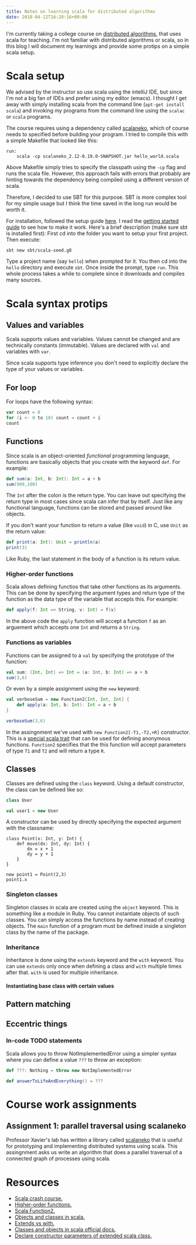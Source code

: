 ```yaml
---
title: Notes on learning scala for distributed algorithms
date: 2018-04-12T16:28:16+09:00
---
```


I'm currently taking a college course on [distributed algorithms](http://www.coord.c.titech.ac.jp/c/distribalgo/), that uses scala for
teaching. I'm not familiar with distributed algorithms or scala, so in this blog I will
document my learnings and provide some protips on a simple scala setup.

# Scala setup

We advised by the instructor so use scala using the intelliJ IDE, but since I'm
not a big fan of IDEs and prefer using my editor (emacs). I thought I get away
with simply installing scala from the command line (`apt-get install scala`)
and invoking my programs from the command line using the `scalac` or `scala`
programs.

The course requires using a dependency called [scalaneko](URL), which of course
needs to specified before building your program. I tried to compile this with
a simple Makefile that looked like this:
```
run:
	scala -cp scalaneko_2.12-0.19.0-SNAPSHOT.jar hello_world.scala
```

Above Makefile simply tries to specify the classpath using the `-cp` flag and runs
the scala file. However, this approach fails with errors that probably are hinting
towards the dependency being compiled using a different version of scala.

Therefore, I decided to use SBT for this purpose. SBT is more complex tool for my
simple usage but I think the time saved in the long run would be worth it.

For installation, followed the setup guide [here](). I read the [getting started guide](https://www.scala-sbt.org/1.x/docs/Getting-Started.html) to see how to make it work.
Here's a brief description (make sure sbt is installed first):
First cd into the folder you want to setup your first project. Then execute:
```
sbt new sbt/scala-seed.g8
```
Type a project name (say `hello`) when prompted for it. You then cd into the `hello`
directory and execute `sbt`. Once inside the prompt, type `run`. This whole process
takes a while to complete since it downloads and compiles many sources.

# Scala syntax protips

## Values and variables

Scala supports values and variables. Values cannot be changed and are technically
constants (immutable). Values are declared with `val` and variables with `var`.

Since scala supports type inference you don't need to explicitly declare the type
of your values or variables.

## For loop

For loops have the following syntax:
``` scala
var count = 0
for (i <- 0 to 10) count = count + i
count
```

## Functions

Since scala is an object-oriented _functional_ programming language, functions are
basically objects that you create with the keyword `def`. For example:
``` scala
def sum(a: Int, b: Int): Int = a + b
sum(900,100)
```
The `Int` after the colon is the return type. You can leave out specifying the
return type in most cases since scala can infer that by itself. Just like any
functional language, functions can be stored and passed around like objects.

If you don't want your function to return a value (like `void`) in C, use `Unit`
as the return value:
``` scala
def print(a: Int): Unit = println(a)
print(3)
```

Like Ruby, the last statement in the body of a function is its return value.

### Higher-order functions

Scala allows defining functios that take other functions as its arguments.
This can be done by specifying the argument types and return type of the function
as the data type of the variable that accepts this. For example:
``` scala
def apply(f: Int => String, v: Int) = f(v)
```
In the above code the `apply` function will accept a function `f` as an arguement
which accepts one `Int` and returns a `String`.

### Functions as variables

Functions can be assigned to a `val` by specifying the prototype of the function:
``` scala
val sum: (Int, Int) => Int = (a: Int, b: Int) => a + b
sum(3,6)
```

Or even by a simple assignment using the `new` keyword:
``` scala
val verboseSum = new Function2[Int, Int, Int] {
    def apply(a: Int, b: Int): Int = a + b
}

verboseSum(3,6)
```

In the assingnment we've used with `new Function2[-T1,-T2,+R]` constructor. This is a
[special scala trait](http://www.scala-lang.org/api/2.9.1/scala/Function2.html) that can be used for
defining anonymous functions. `Function2` specifies that the this function will accept
parameters of type `T1` and `T2` and will return a type `R`.

## Classes

Classes are defined using the `class` keyword. Using a default constructor, the class
can be defined like so:
``` scala
class User

val user1 = new User
```

A constructor can be used by directly specifying the expected argument with the classname:
```
class Point(x: Int, y: Int) {
    def move(dx: Int, dy: Int) {
        dx = x + 1
        dy = y + 1
    }
}

new point1 = Point(2,3)
point1.x
```

### Singleton classes

Singleton classes in scala are created using the `object` keyword. This is something
like a module in Ruby. You cannot instantiate objects of such classes. You can simply
access the functions by name instead of creating objects. The `main` function of a
program must be defined inside a singleton class by the name of the package.

### Inheritance

Inheritance is done using the `extends` keyword and the `with` keyword. You can use
`extends` only once when defining a class and `with` multiple times after that. `with`
is used for multiple inheritance.

#### Instantiating base class with certain values

## Pattern matching

## Eccentric things

### In-code TODO statements

Scala allows you to throw NotImplementedError using a simpler syntax where you can define
a value `???` to throw an exception:
``` scala
def ???: Nothing = throw new NotImplementedError

def answerToLifeAndEverything() = ???
```

# Course work assignments

## Assignment 1: parallel traversal using scalaneko

Professor Xavier's lab has written a library called [scalaneko]() that is useful
for prototyping and implementing distributed systems using scala. This assingnment
asks us write an algorithm that does a parallel traversal of a connected graph
of processes using scala.

# Resources

* [Scala crash course.](http://uclmr.github.io/stat-nlp-book-scala/05_tutorial/01_intro_to_scala_part1.html)
* [Higher-order functions.](http://docs.scala-lang.org/tutorials/tour/higher-order-functions.html.html)
* [Scala Function2.](http://www.scala-lang.org/api/2.9.1/scala/Function2.html)
* [Objects and classes in scala.](https://www.safaribooksonline.com/library/view/learning-scala/9781449368814/ch09.html)
* [Extends vs with.](https://stackoverflow.com/questions/41031166/scala-extends-vs-with)
* [Classes and objects in scala official docs.](http://scala-lang.org/files/archive/spec/2.12/05-classes-and-objects.html)
* [Declare constructor parameters of extended scala class.](https://alvinalexander.com/scala/how-to-declare-constructor-parameters-extending-scala-class)
